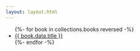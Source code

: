 ```yaml
---
layout: layout.html
---
```


<ul>
{%- for book in collections.books reversed -%}
  <li>
    <a href="{{book.url}}">
      {{ book.data.title }}
    </a>
  </li>
  {%- endfor -%}
</ul>
